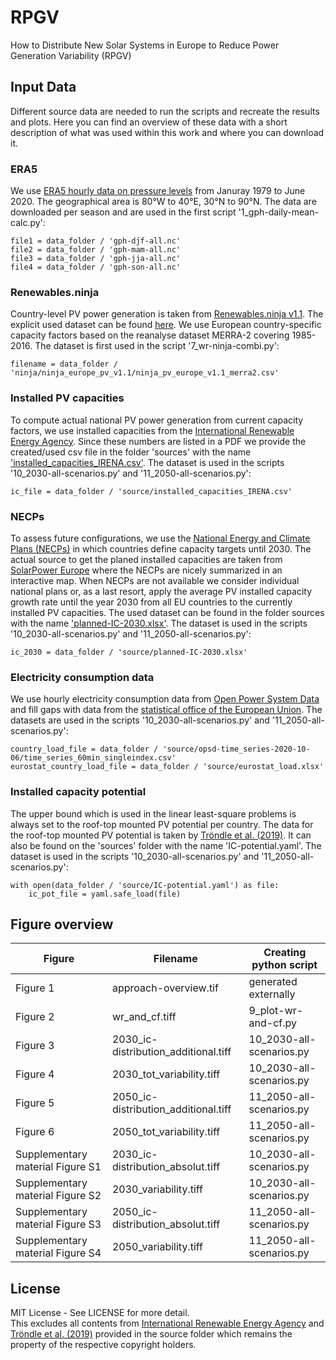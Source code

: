 # RPGV
How to Distribute New Solar Systems in Europe to Reduce Power Generation Variability (RPGV)

## Input Data

Different source data are needed to run the scripts and recreate the results and plots. Here you can find an overview of these data with a short description of what was used within this work and where you can download it.

### ERA5
We use [ERA5 hourly data on pressure levels](https://cds.climate.copernicus.eu/cdsapp#!/dataset/reanalysis-era5-pressure-levels?tab=form) from Januray 1979 to June 2020. The geographical area is 80°W to 40°E, 30°N to 90°N. The data are downloaded per season and are used in the first script '1_gph-daily-mean-calc.py':
```
file1 = data_folder / 'gph-djf-all.nc'
file2 = data_folder / 'gph-mam-all.nc'
file3 = data_folder / 'gph-jja-all.nc'
file4 = data_folder / 'gph-son-all.nc'
```

### Renewables.ninja
Country-level PV power generation is taken from [Renewables.ninja v1.1](https://www.renewables.ninja/downloads). The explicit used dataset can be found [here](https://www.renewables.ninja/static/downloads/ninja_europe_pv_v1.1.zip). We use European country-specific capacity factors based on the reanalyse dataset MERRA-2 covering 1985-2016.
The dataset is first used in the script '7_wr-ninja-combi.py':
```
filename = data_folder / 'ninja/ninja_europe_pv_v1.1/ninja_pv_europe_v1.1_merra2.csv'
```

### Installed PV capacities
To compute actual national PV power generation from current capacity factors, we use installed capacities from the [International Renewable Energy Agency](https://irena.org/publications/2020/Mar/Renewable-Capacity-Statistics-2020). Since these numbers are listed in a PDF we provide the created/used csv file in the folder 'sources' with the name ['installed_capacities_IRENA.csv'](https://github.com/dmuehlemann/RPGV/blob/master/sources/installed_capacities_IRENA.csv).
The dataset is used in the scripts '10_2030-all-scenarios.py' and '11_2050-all-scenarios.py':
```
ic_file = data_folder / 'source/installed_capacities_IRENA.csv'
```

### NECPs
To assess future configurations, we use the [National Energy and Climate Plans (NECPs)](https://ec.europa.eu/energy/topics/energy-strategy/national-energy-climate-plans_en) in which countries define capacity targets until 2030. The actual source to get the planed installed capacities are taken from [SolarPower Europe](https://www.solarpowereurope.org/solar-map-of-eu-countries/) where the NECPs are nicely summarized in an interactive map. When NECPs are not available we consider individual national plans or, as a last resort, apply the average PV installed capacity growth rate until the year 2030 from all EU countries to the currently installed PV capacities. The used dataset can be found in the folder sources with the name ['planned-IC-2030.xlsx'](https://github.com/dmuehlemann/RPGV/blob/master/sources/planned-IC-2030.xlsx).
The dataset is used in the scripts '10_2030-all-scenarios.py' and '11_2050-all-scenarios.py':
```
ic_2030 = data_folder / 'source/planned-IC-2030.xlsx'
```

### Electricity consumption data
We use hourly electricity consumption data from  [Open Power System Data](https://doi.org/10.25832/time_series/2020-10-06) and fill gaps with data from the [statistical office of the European Union](https://ec.europa.eu/eurostat/databrowser/view/nrg_cb_e/default/table?lang=en). 
The datasets are used in the scripts '10_2030-all-scenarios.py' and '11_2050-all-scenarios.py':
```
country_load_file = data_folder / 'source/opsd-time_series-2020-10-06/time_series_60min_singleindex.csv'
eurostat_country_load_file = data_folder / 'source/eurostat_load.xlsx'
```

### Installed capacity potential
The upper bound which is used in the linear least-square problems is always set to the roof-top mounted PV potential per country. The data for the roof-top mounted PV potential is taken by [Tröndle et al. (2019)](https://doi.org/10.1016/j.esr.2019.100388). It can also be found on the 'sources' folder with the name 'IC-potential.yaml'.
The dataset is used in the scripts '10_2030-all-scenarios.py' and '11_2050-all-scenarios.py':
```
with open(data_folder / 'source/IC-potential.yaml') as file:
    ic_pot_file = yaml.safe_load(file)
````

## Figure overview

| Figure | Filename | Creating python script |
|---|---|---|
Figure 1 | approach-overview.tif | generated externally
Figure 2 | wr_and_cf.tiff | 9_plot-wr-and-cf.py
Figure 3 | 2030_ic-distribution_additional.tiff | 10_2030-all-scenarios.py
Figure 4 | 2030_tot_variability.tiff | 10_2030-all-scenarios.py
Figure 5 | 2050_ic-distribution_additional.tiff | 11_2050-all-scenarios.py
Figure 6 | 2050_tot_variability.tiff | 11_2050-all-scenarios.py
Supplementary material Figure S1 | 2030_ic-distribution_absolut.tiff | 10_2030-all-scenarios.py
Supplementary material Figure S2 | 2030_variability.tiff | 10_2030-all-scenarios.py
Supplementary material Figure S3 | 2050_ic-distribution_absolut.tiff | 11_2050-all-scenarios.py
Supplementary material Figure S4 | 2050_variability.tiff | 11_2050-all-scenarios.py

## License
MIT License - See LICENSE for more detail.  
This excludes all contents from [International Renewable Energy Agency](https://irena.org/publications/2020/Mar/Renewable-Capacity-Statistics-2020) and 
[Tröndle et al. (2019)](https://doi.org/10.1016/j.esr.2019.100388) provided in the source folder which remains the property of the respective copyright holders.

